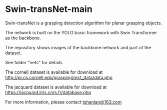 # Swin-transNet-main
Swin-transNet is a grasping detection algorithm for planar grasping objects.


The network is built on the YOLO basic framework with Swin Transformer as the backbone.

The repository shows images of the backbone network and part of the dataset. 

See folder "nets" for details

The cornell dataset is available for download at http://pr.cs.cornell.edu/grasping/rect_data/data.php

The jacquard dataset is available for download at https://jacquard.liris.cnrs.fr/database.php

For more information, please contact tshanlan@163.com
